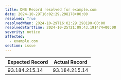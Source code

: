 ```yaml
---
title: DNS Record resolved for example.com
date: 2024-10-29T16:02:29.298178+00:00
resolved: True
resolvedWhen: 2024-10-29T16:02:29.298190+00:00
resolvedStartTime: 2024-10-25T21:09:43.191474+00:00
severity: notice
affected:
  - example.com
section: issue
---
```


| Expected Record  | Actual Record  |
|------------------|----------------|
| 93.184.215.14 | 93.184.215.14 |
